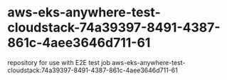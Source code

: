 # aws-eks-anywhere-test-cloudstack-74a39397-8491-4387-861c-4aee3646d711-61
repository for use with E2E test job aws-eks-anywhere-test-cloudstack:74a39397-8491-4387-861c-4aee3646d711-61
